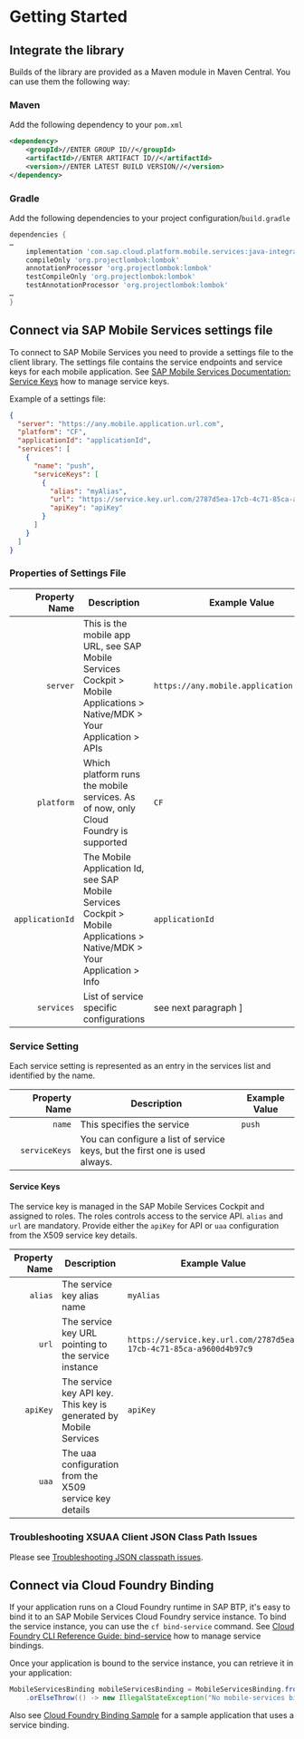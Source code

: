 # Getting Started

## Integrate the library

Builds of the library are provided as a Maven module in Maven Central. You can use them the following way:

### Maven

Add the following dependency to your `pom.xml`

```xml
<dependency>
    <groupId>//ENTER GROUP ID//</groupId>
    <artifactId>//ENTER ARTIFACT ID//</artifactId>
    <version>//ENTER LATEST BUILD VERSION//</version>
</dependency>
```

### Gradle

Add the following dependencies to your project configuration/`build.gradle`

```groovy
dependencies {
…
	implementation 'com.sap.cloud.platform.mobile.services:java-integration://ENTER LATEST BUILD VERSION//'
	compileOnly 'org.projectlombok:lombok'
	annotationProcessor 'org.projectlombok:lombok'
	testCompileOnly 'org.projectlombok:lombok'
	testAnnotationProcessor 'org.projectlombok:lombok'
…
}
```

## Connect via SAP Mobile Services settings file

To connect to SAP Mobile Services you need to provide a settings file to the client library.
The settings file contains the service endpoints and service keys for each mobile application.
See [SAP Mobile Services Documentation: Service Keys](https://help.sap.com/doc/f53c64b93e5140918d676b927a3cd65b/Cloud/en-US/docs-en/guides/features/security/admin/service-keys.html) how to manage service keys.

Example of a settings file:

```JSON
{
  "server": "https://any.mobile.application.url.com",
  "platform": "CF",
  "applicationId": "applicationId",
  "services": [
    {
      "name": "push",
      "serviceKeys": [
        {
          "alias": "myAlias",
          "url": "https://service.key.url.com/2787d5ea-17cb-4c71-85ca-a9600d4b97c9",
          "apiKey": "apiKey"
        }
      ]
    }
  ]
}
```

### Properties of Settings File

|   Property Name | Description                                                                                                              | Example Value                            |
| --------------: | ------------------------------------------------------------------------------------------------------------------------ | ---------------------------------------- |
|        `server` | This is the mobile app URL, see SAP Mobile Services Cockpit > Mobile Applications > Native/MDK > Your Application > APIs | `https://any.mobile.application.url.com` |
|      `platform` | Which platform runs the mobile services. As of now, only Cloud Foundry is supported                                      | `CF`                                     |
| `applicationId` | The Mobile Application Id, see SAP Mobile Services Cockpit > Mobile Applications > Native/MDK > Your Application > Info  | `applicationId`                          |
|      `services` | List of service specific configurations                                                                                  | see next paragraph ]                     |

### Service Setting

Each service setting is represented as an entry in the services list and identified by the name.

| Property Name | Description                                                                 | Example Value |
| ------------: | --------------------------------------------------------------------------- | ------------- |
|        `name` | This specifies the service                                                  | `push`        |
| `serviceKeys` | You can configure a list of service keys, but the first one is used always. |               |

#### Service Keys

The service key is managed in the SAP Mobile Services Cockpit and assigned to roles.
The roles controls access to the service API.
`alias` and `url` are mandatory.
Provide either the `apiKey` for API or `uaa` configuration from the X509 service key details.

| Property Name | Description                                                       | Example Value                                                      |
| ------------: | ----------------------------------------------------------------- | ------------------------------------------------------------------ |
|       `alias` | The service key alias name                                        | `myAlias`                                                          |
|         `url` | The service key URL pointing to the service instance              | `https://service.key.url.com/2787d5ea-17cb-4c71-85ca-a9600d4b97c9` |
|      `apiKey` | The service key API key. This key is generated by Mobile Services | `apiKey`                                                           |
|         `uaa` | The uaa configuration from the X509 service key details           |                                                                    |

### Troubleshooting XSUAA Client JSON Class Path Issues

Please see [Troubleshooting JSON classpath issues](https://github.com/SAP/cloud-security-xsuaa-integration/blob/0bb7d23fb7960a42767370a691468aebd77c5eb3/docs/Troubleshooting_JsonClasspathIssues.md).

## Connect via Cloud Foundry Binding

If your application runs on a Cloud Foundry runtime in SAP BTP, it's easy to bind it to an SAP Mobile Services Cloud Foundry service instance.
To bind the service instance, you can use the `cf bind-service` command.
See [Cloud Foundry CLI Reference Guide: bind-service](https://cli.cloudfoundry.org/en-US/v6/bind-service.html) how to manage service bindings.

Once your application is bound to the service instance, you can retrieve it in your application:

```java
MobileServicesBinding mobileServicesBinding = MobileServicesBinding.fromVCAPVariables()
    .orElseThrow(() -> new IllegalStateException("No mobile-services binding found"));
```

Also see [Cloud Foundry Binding Sample](https://github.com/SAP/java-integration-for-sap-mobile-services/tree/main/samples/cloud-foundry-binding-sample) for a sample application that uses a service binding.
